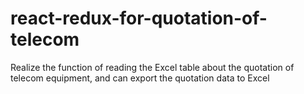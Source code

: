 # react-redux-for-quotation-of-telecom
Realize the function of reading the Excel table about the quotation of telecom equipment, and can export the quotation data to Excel
